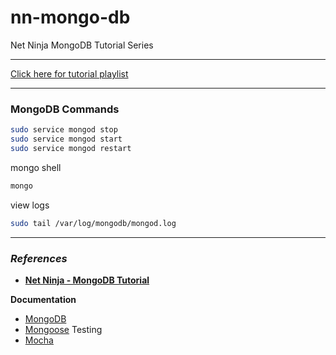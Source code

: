 # nn-mongo-db

Net Ninja MongoDB Tutorial Series

---

[Click here for tutorial playlist](https://www.youtube.com/playlist?list=PL4cUxeGkcC9jpvoYriLI0bY8DOgWZfi6u)

---

### MongoDB Commands

```sh
sudo service mongod stop
sudo service mongod start
sudo service mongod restart
```

mongo shell

```sh
mongo
```

view logs

```sh
sudo tail /var/log/mongodb/mongod.log
```

---

### _References_

- **[Net Ninja - MongoDB Tutorial](https://www.youtube.com/playlist?list=PL4cUxeGkcC9jpvoYriLI0bY8DOgWZfi6u)**

**Documentation**

- [MongoDB](https://docs.mongodb.com/)
- [Mongoose](https://mongoosejs.com/)
  Testing
- [Mocha](https://mochajs.org/)
